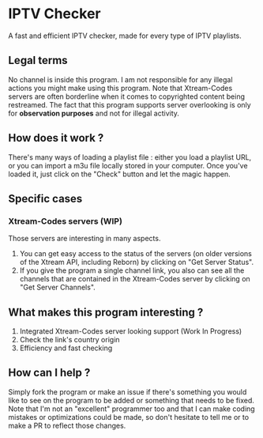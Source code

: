# IPTV Checker
A fast and efficient IPTV checker, made for every type of IPTV playlists.

## Legal terms

No channel is inside this program. I am not responsible for any illegal actions you might make using this program.
Note that Xtream-Codes servers are often borderline when it comes to copyrighted content being restreamed. 
The fact that this program supports server overlooking is only for **observation purposes** and not for illegal activity.

## How does it work ?

There's many ways of loading a playlist file : either you load a playlist URL, or you can import a m3u file locally stored in your computer.
Once you've loaded it, just click on the "Check" button and let the magic happen.

## Specific cases

### Xtream-Codes servers (WIP)

Those servers are interesting in many aspects.

1) You can get easy access to the status of the servers (on older versions of the Xtream API, including Reborn) by clicking on "Get Server Status".
2) If you give the program a single channel link, you also can see all the channels that are contained in the Xtream-Codes server by clicking on "Get Server Channels".

## What makes this program interesting ?

1) Integrated Xtream-Codes server looking support (Work In Progress)
2) Check the link's country origin
3) Efficiency and fast checking

## How can I help ?

Simply fork the program or make an issue if there's something you would like to see on the program to be added or something that needs to be fixed.
Note that I'm not an "excellent" programmer too and that I can make coding mistakes or optimizations could be made, so don't hesitate to tell me or to make a PR to reflect those changes.
